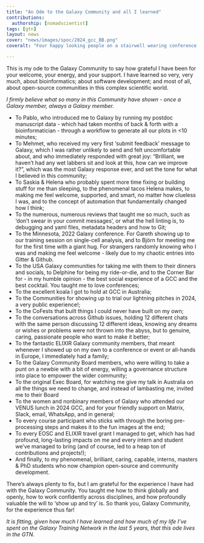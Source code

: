 ```yaml
---
title: "An Ode to the Galaxy Community and all I learned"
contributions:
  authorship: [nomadscientist]
tags: [gtn]
layout: news
cover: "news/images/spoc/2024_gcc_BB.png"
coveralt: "Four happy looking people on a stairwell wearing conference lanyards. They look nerdy and delighted, and it's not dissimilar to a family photo of awkward people who genuinely like each other. The individuals are Julia, Wendi, Marisa, and Morgan."

---
```


This is my ode to the Galaxy Community to say how grateful I have been for your welcome, your energy, and your support. I have learned so very, very much, about bioinformatics; about software development; and most of all, about open-source communities in this complex scientific world.

*I firmly believe what so many in this Community have shown - once a Galaxy member, always a Galaxy member.*

- To Pablo, who introduced me to Galaxy by running my postdoc manuscript data - which had taken months of back & forth with a bioinformatician - through a workflow to generate all our plots in <10 minutes;
- To Mehmet, who received my very first ‘submit feedback’ message to Galaxy, which I was rather unlikely to send and felt uncomfortable about, and who immediately responded with great joy: “Brilliant, we haven’t had any wet labbers sit and look at this, how can we improve it?”, which was the most Galaxy response ever, and set the tone for what I believed in this community;
- To Saskia & Helena who probably spent more time fixing or building stuff for me than sleeping, to the phenomenal tacos Helena makes, to making me feel welcome, supported, and smart, no matter how clueless I was, and to the concept of automation that fundamentally changed how I think;
- To the numerous, numerous reviews that taught me so much, such as ‘don’t swear in your commit messages’, or what the hell linting is, to debugging and yaml files, metadata headers and how to Git;
- To the Minnesota, 2022 Galaxy conference. For Gareth showing up to our training session on single-cell analysis, and to Björn for meeting me for the first time with a giant hug. For strangers randomly knowing who I was and making me feel welcome - likely due to my chaotic entries into Gitter & Github.
- To the USA Galaxy communities for taking me with them to their dinners and socials, to Delphine for being my ride-or-die, and to the Corner Bar for - in my humble opinion - the best social experience of a GCC and the best cocktail. You taught me to love conferences;
- To the excellent koala I got to hold at GCC in Australia;
- To the Communities for showing up to trial our lightning pitches in 2024, a very public experience!;
- To the CoFests that built things I could never have built on my own;
- To the conversations across Github issues, holding 12 different chats with the same person discussing 12 different ideas, knowing any dreams or wishes or problems were not thrown into the abyss, but to genuine, caring, passionate people who want to make it better;
- To the fantastic ELIXIR Galaxy community members, that meant whenever I showed up on my own to a conference or event or all-hands in Europe, I immediately had a family;
- To the Galaxy Community Board members, who were willing to take a punt on a newbie with a bit of energy, willing a governance structure into place to empower the wider community;
- To the original Exec Board, for watching me give my talk in Australia on all the things we need to change, and instead of lambasting me, invited me to their Board
- To the women and nonbinary members of Galaxy who attended our VENUS lunch in 2024 GCC, and for your friendly support on Matrix, Slack, email, WhatsApp, and in general;
- To every course participant who sticks with through the boring pre-processing steps and makes it to the fun images at the end;
- To every EOSC and ELIXIR travel grant I managed to get, which has had profound, long-lasting impacts on me and every intern and student we’ve managed to bring (and of course, led to a heap ton of contributions and projects!);
- And finally, to my phenomenal, brilliant, caring, capable, interns, masters & PhD students who now champion open-source and community development.

There’s always plenty to fix, but I am grateful for the experience I have had with the Galaxy Community. You taught me how to think globally and openly, how to work confidently across disciplines, and how profoundly valuable the will to ‘show up and try’ is. So thank you, Galaxy Community, for the experience thus far!

*It is fitting, given how much I have learned and how much of my life I’ve spent on the Galaxy Training Network in the last 5 years, that this ode lives in the GTN.*
